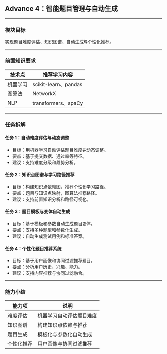 ## Advance 4：智能题目管理与自动生成

---

### 模块目标

实现题目难度评估、知识图谱、自动生成与个性化推荐。

---

### 前置知识要求

| 技术点         | 推荐学习内容           |
| -------------- | ---------------------- |
| 机器学习       | scikit-learn、pandas   |
| 图算法         | NetworkX               |
| NLP            | transformers、spaCy    |

---

### 任务拆解

#### 任务 1：自动难度评估与动态调整
- 目标：用机器学习自动评估题目难度并动态调整。
- 要点：基于提交数据、通过率等特征。
- 建议：支持难度分级和趋势分析。

#### 任务 2：知识点图谱与学习路径推荐
- 目标：构建知识点依赖图，推荐个性化学习路径。
- 要点：题目与知识点映射，图算法推荐路径。
- 建议：支持前置知识分析和路径可视化。

#### 任务 3：题目模板与变体自动生成
- 目标：基于模板和参数自动生成题目变体。
- 要点：支持多种题型和参数化生成。
- 建议：自动生成测试用例和标准答案。

#### 任务 4：个性化题目推荐系统
- 目标：基于用户画像和协同过滤推荐题目。
- 要点：分析用户历史、兴趣、能力。
- 建议：支持内容推荐与协同过滤融合。

---

### 能力小结

| 能力项         | 说明                       |
| -------------- | -------------------------- |
| 难度评估       | 机器学习自动评估题目难度   |
| 知识图谱       | 构建知识点依赖与推荐       |
| 题目生成       | 模板化与参数化自动生成     |
| 个性化推荐     | 用户画像与协同过滤推荐     |